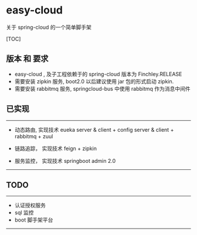 # easy-cloud
关于 spring-cloud 的一个简单脚手架

[TOC]

## 版本 和 要求

- easy-cloud , 及子工程依赖于的 spring-cloud 版本为 Finchley.RELEASE
- 需要安装 zipkin 服务, boot2.0 以后建议使用 jar 包的形式启动 zipkin.
- 需要安装 rabbitmq 服务, springcloud-bus 中使用 rabbitmq 作为消息中间件

## 已实现
----

- 动态路由, 实现技术 eueka server & client + config server & client + rabbitmq + zuul

- 链路追踪， 实现技术 feign + zipkin

- 服务监控， 实现技术 springboot admin 2.0

----

## TODO

----

- 认证授权服务
- sql 监控
- boot 脚手架平台
----

